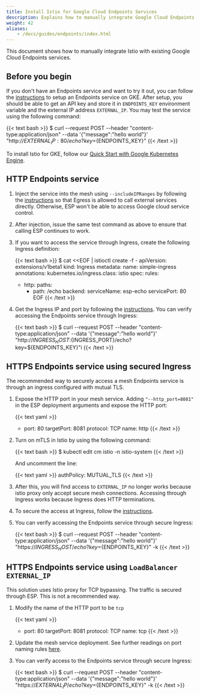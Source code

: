```yaml
---
title: Install Istio for Google Cloud Endpoints Services
description: Explains how to manually integrate Google Cloud Endpoints services with Istio.
weight: 42
aliases:
    - /docs/guides/endpoints/index.html
---
```


This document shows how to manually integrate Istio with existing
Google Cloud Endpoints services.

## Before you begin

If you don't have an Endpoints service and want to try it out, you can follow
the [instructions](https://cloud.google.com/endpoints/docs/openapi/get-started-kubernetes-engine)
to setup an Endpoints service on GKE.
After setup, you should be able to get an API key and store it in `ENDPOINTS_KEY` environment variable and the external IP address `EXTERNAL_IP`.
You may test the service using the following command:

{{< text bash >}}
$ curl --request POST --header "content-type:application/json" --data '{"message":"hello world"}' "http://${EXTERNAL_IP}:80/echo?key=${ENDPOINTS_KEY}"
{{< /text >}}

To install Istio for GKE, follow our [Quick Start with Google Kubernetes Engine](/docs/setup/kubernetes/platform-setup/gke).

## HTTP Endpoints service

1. Inject the service into the mesh using `--includeIPRanges` by following the
[instructions](/docs/tasks/traffic-management/egress/#calling-external-services-directly)
so that Egress is allowed to call external services directly.
Otherwise, ESP won't be able to access Google cloud service control.

1. After injection, issue the same test command as above to ensure that calling ESP continues to work.

1.  If you want to access the service through Ingress, create the following Ingress definition:

    {{< text bash >}}
    $ cat <<EOF | istioctl create -f -
    apiVersion: extensions/v1beta1
    kind: Ingress
    metadata:
      name: simple-ingress
      annotations:
        kubernetes.io/ingress.class: istio
    spec:
      rules:
      - http:
          paths:
          - path: /echo
            backend:
              serviceName: esp-echo
              servicePort: 80
    EOF
    {{< /text >}}

1.  Get the Ingress IP and port by following the [instructions](/docs/tasks/traffic-management/ingress#determining-the-ingress-ip-and-ports).
You can verify accessing the Endpoints service through Ingress:

    {{< text bash >}}
    $ curl --request POST --header "content-type:application/json" --data '{"message":"hello world"}' "http://${INGRESS_HOST}:${INGRESS_PORT}/echo?key=${ENDPOINTS_KEY}"i
    {{< /text >}}

## HTTPS Endpoints service using secured Ingress

The recommended way to securely access a mesh Endpoints service is through an ingress configured with mutual TLS.

1.  Expose the HTTP port in your mesh service.
Adding `"--http_port=8081"` in the ESP deployment arguments and expose the HTTP port:

    {{< text yaml >}}
    - port: 80
      targetPort: 8081
      protocol: TCP
      name: http
    {{< /text >}}

1.  Turn on mTLS in Istio by using the following command:

    {{< text bash >}}
    $ kubectl edit cm istio -n istio-system
    {{< /text >}}

    And uncomment the line:

    {{< text yaml >}}
    authPolicy: MUTUAL_TLS
    {{< /text >}}

1. After this, you will find access to `EXTERNAL_IP` no longer works because istio proxy only accept secure mesh connections.
Accessing through Ingress works because Ingress does HTTP terminations.

1. To secure the access at Ingress, follow the [instructions](/docs/tasks/traffic-management/secure-ingress/).

1.  You can verify accessing the Endpoints service through secure Ingress:

    {{< text bash >}}
    $ curl --request POST --header "content-type:application/json" --data '{"message":"hello world"}' "https://${INGRESS_HOST}/echo?key=${ENDPOINTS_KEY}" -k
    {{< /text >}}

## HTTPS Endpoints service using `LoadBalancer EXTERNAL_IP`

This solution uses Istio proxy for TCP bypassing. The traffic is secured through ESP. This is not a recommended way.

1.  Modify the name of the HTTP port to be `tcp`

    {{< text yaml >}}
    - port: 80
      targetPort: 8081
      protocol: TCP
      name: tcp
    {{< /text >}}

1.  Update the mesh service deployment. See further readings on port naming rules
[here](/docs/setup/kubernetes/spec-requirements).

1.  You can verify access to the Endpoints service through secure Ingress:

    {{< text bash >}}
    $ curl --request POST --header "content-type:application/json" --data '{"message":"hello world"}' "https://${EXTERNAL_IP}/echo?key=${ENDPOINTS_KEY}" -k
    {{< /text >}}
